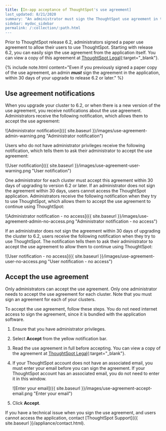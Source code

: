 ```yaml
---
title: [In-app acceptance of ThoughtSpot's use agreement]
last_updated: 8/21/2020
summary: "An administrator must sign the ThoughtSpot use agreement in the application to allow users to continue using the application."
sidebar: mydoc_sidebar
permalink: /:collection/:path.html
---
```

Prior to ThoughtSpot release 6.2, administrators signed a paper use agreement to allow their users to use ThoughtSpot. Starting with release 6.2, you can easily sign the use agreement from the application itself. You can view a copy of this agreement at [ThoughtSpot Legal](https://www.thoughtspot.com/legal){:target="_blank"}.

{% include note.html content="Even if you previously signed a paper copy of the use agreement, an admin <strong><em>must</em></strong> sign the agreement in the application, within 30 days of your upgrade to release 6.2 or later." %}

## Use agreement notifications

When you upgrade your cluster to 6.2, or when there is a new version of the use agreement, you receive notifications about the use agreement. Administrators receive the following notification, which allows them to accept the use agreement:

![Administrator notification]({{ site.baseurl }}/images/use-agreement-admin-warning.png "Administrator notification")

Users who do not have administrator privileges receive the following notification, which tells them to ask their administrator to accept the use agreement:

![User notification]({{ site.baseurl }}/images/use-agreement-user-warning.png "User notification")

One administrator for each cluster must accept this agreement within 30 days of upgrading to version 6.2 or later. If an administrator does not sign the agreement within 30 days, users cannot access the ThoughtSpot application. Administrators receive the following notification when they try to use ThoughtSpot, which allows them to accept the use agreement to continue using ThoughtSpot:

![Administrator notification - no access]({{ site.baseurl }}/images/use-agreement-admin-no-access.png "Administrator notification - no access")

If an administrator does not sign the agreement within 30 days of upgrading the cluster to 6.2, users receive the following notification when they try to use ThoughtSpot. The notification tells them to ask their administrator to accept the use agreement to allow them to continue using ThoughtSpot:

![User notification - no access]({{ site.baseurl }}/images/use-agreement-user-no-access.png "User notification - no access")

## Accept the use agreement
Only administrators can accept the use agreement. Only one administrator needs to accept the use agreement for each cluster. Note that you must sign an agreement for each of your clusters.

To accept the use agreement, follow these steps. You do not need internet access to sign the agreement, since it is bundled with the application software.

1. Ensure that you have administrator privileges.

1. Select **Accept** from the yellow notification bar.

2. Read the use agreement in full before accepting. You can view a copy of the agreement at [ThoughtSpot Legal](https://www.thoughtspot.com/legal){:target="_blank"}.

3. If your ThoughtSpot account does not have an associated email, you must enter your email before you can sign the agreement. If your ThoughtSpot account has an associated email, you do not need to enter it in this window.

    ![Enter your email]({{ site.baseurl }}/images/use-agreement-accept-email.png "Enter your email")

4. Click **Accept**.

If you have a technical issue when you sign the use agreement, and users cannot access the application, contact [ThoughtSpot Support]({{ site.baseurl }}/appliance/contact.html).
